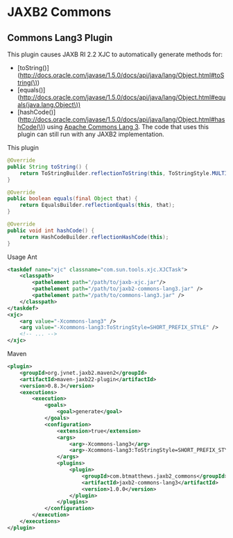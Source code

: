 JAXB2 Commons
=============

Commons Lang3 Plugin
--------------------

This plugin causes JAXB RI 2.2 XJC to automatically generate methods for:
* [toString()](http://docs.oracle.com/javase/1.5.0/docs/api/java/lang/Object.html#toString(\))
* [equals()](http://docs.oracle.com/javase/1.5.0/docs/api/java/lang/Object.html#equals(java.lang.Object\))
* [hashCode()](http://docs.oracle.com/javase/1.5.0/docs/api/java/lang/Object.html#hashCode(\))
using [Apache Commons Lang 3](http://commons.apache.org/proper/commons-lang/). The code that uses this plugin can still run with any JAXB2 implementation.

This plugin
```java
@Override
public String toString() {
    return ToStringBuilder.reflectionToString(this, ToStringStyle.MULTI_LINE_STYLE);
}

@Override
public boolean equals(final Object that) {
    return EqualsBuilder.reflectionEquals(this, that);
}

@Override
public void int hashCode() {
    return HashCodeBuilder.reflectionHashCode(this);
}
```
Usage
Ant
```xml
<taskdef name="xjc" classname="com.sun.tools.xjc.XJCTask">
    <classpath>
        <pathelement path="/path/to/jaxb-xjc.jar"/>
        <pathelement path="/path/to/jaxb2-commons-lang3.jar" />
        <pathelement path="/path/to/commons-lang3.jar" />
    </classpath>
</taskdef>
<xjc>
    <arg value="-Xcommons-lang3" />
    <arg value="-Xcommons-lang3:ToStringStyle=SHORT_PREFIX_STYLE" />
    <!-- ... -->
</xjc>
```
Maven
```xml
<plugin>
    <groupId>org.jvnet.jaxb2.maven2</groupId>
    <artifactId>maven-jaxb22-plugin</artifactId>
    <version>0.8.3</version>
    <executions>
        <execution>
            <goals>
                <goal>generate</goal>
            </goals>
            <configuration>
                <extension>true</extension>
                <args>
                    <arg>-Xcommons-lang3</arg>
                    <arg>-Xcommons-lang3:ToStringStyle=SHORT_PREFIX_STYLE</arg>
                </args>
                <plugins>
                    <plugin>
                        <groupId>com.btmatthews.jaxb2_commons</groupId>
                        <artifactId>jaxb2-commons-lang3</artifactId>
                        <version>1.0.0</version>
                    </plugin>
                </plugins>
            </configuration>
        </execution>
    </executions>
</plugin>
```